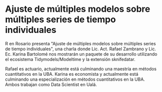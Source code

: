 # Ajuste de múltiples modelos sobre múltiples series de tiempo individuales

R en Rosario presenta "Ajuste de múltiples modelos sobre múltiples series de tiempo individuales", una charla donde Lic. Act. Rafael Zambrano y Lic. Ec. Karina Bartolomé nos mostrarán un paquete de su desarrollo utilizando el ecosistema Tidymodels/Modeltime y la extensión sknifedatar.

Rafael es actuario, actualmente está culminando una maestría en métodos cuantitativos en la UBA.
Karina es economista y actualmente está culminando una especialización en métodos cuantitativos en la UBA.
Ambos trabajan como Data Scientist en Ualá.
